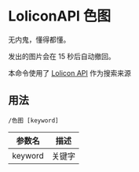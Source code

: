 # LoliconAPI 色图

无内鬼，懂得都懂。

发出的图片会在 15 秒后自动撤回。

本命令使用了 [Lolicon API](https://api.lolicon.app) 作为搜索来源

## 用法

```
/色图 [keyword]
```

|参数名|描述|
|:---:|:---:|
|keyword|关键字|